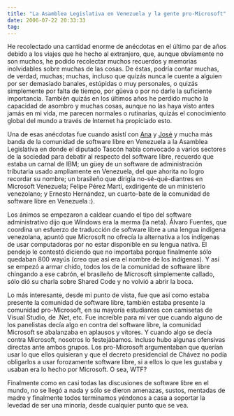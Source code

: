 ```yaml
---
title: "La Asamblea Legislativa en Venezuela y la gente pro-Microsoft"
date: 2006-07-22 20:33:33
tag: 
---
```

<p>He recolectado una cantidad enorme de anécdotas en el último par de años debido a los viajes que he hecho al extranjero, que, aunque obviamente no son muchos, he podido recolectar muchos recuerdos y memorias inolvidables sobre muchas de las cosas. De éstas, podría contar muchas, de verdad, muchas; muchas, incluso que quizás nunca le cuente a alguien por ser demasiado banales, estúpidas o muy personales, o quizás simplemente por falta de tiempo, por güeva o por no darle la suficiente importancia. También quizás en los últimos años he perdido mucho la capacidad de asombro y muchas cosas, aunque no las haya visto antes jamás en mi vida, me parecen normales o rutinarias, quizás el conocimiento global del mundo a través de Internet ha propiciado esto.</p>

<p>Una de esas anécdotas fue cuando asistí con <a target="_blank" href="http://www.anaisabel.net">Ana</a> y <a target="_blank" href="http://bureado.com.ve">José</a> y mucha más banda de la comunidad de software libre en Venezuela a la Asamblea Legislativa en donde el diputado Tascón había convocado a varios sectores de la sociedad para debatir al respecto del software libre, recuerdo que estaba un carnal de IBM; un güey de un software de administración tributaria usado ampliamente en Venezuela, del que ahorita no logro recordar su nombre; un brasileño que dirigía no-sé-qué-diantres en Microsoft Venezuela; Felipe Pérez Martí, exdirigente de un ministerio venezolano; y Ernesto Hernández, un cuarto-bate de la comunidad de software libre en Venezuela :).</p>

<p>Los ánimos se empezaron a caldear cuando el tipo del software administrativo dijo que Windows era la merma (la neta). Álvaro Fuentes, que coordina un esfuerzo de traducción de software libre a una lengua indígena venezolana, apuntó que Microsoft no ofrecía la alternativa a los indígenas de usar computadoras por no estar disponible en su lengua nativa. El pendejo le contestó diciendo que no importaba porque finalmente sólo quedaban 800 wayús (creo que así era el nombre de los indígenas). Y así se empezó a armar chido, todos los de la comunidad de software libre chingando a ese cabrón, el brasileño de Microsoft simplemente callado, sólo dió su charla sobre Shared Code y no volvió a abrir la boca.</p>

<p>Lo más interesante, desde mi punto de vista, fue que así como estaba presente la comunidad de software libre, también estaba presente la comunidad pro-Microsoft, en su mayoría estudiantes con camisetas de Visual Studio, de .Net, etc. Fue increíble para mí ver que cuando alguno de los panelistas decía algo en contra del software libre, la comunidad Microsoft se abalanzaba en aplausos y vítores. Y cuando algo se decía contra Microsoft, nosotros lo festejábamos. Incluso hubo algunas ofensivas directas ante ambos grupos. Los pro-Microsoft argumentaban que querían usar lo que ellos quisieran y que el decreto presidencial de Chávez no podía obligarlos a usar forozamente software libre, si a ellos lo que les gustaba y usaban era lo hecho por Microsoft. O sea, WTF?</p>

<p>Finalmente como en casi todas las discusiones de software libre en el mundo, no se llegó a nada y sólo se dieron amenazas, sustos, mentadas de madre y finalmente todos terminamos yéndonos a casa a soportar la levedad de ser una minoría, desde cualquier punto que se vea.</p>
